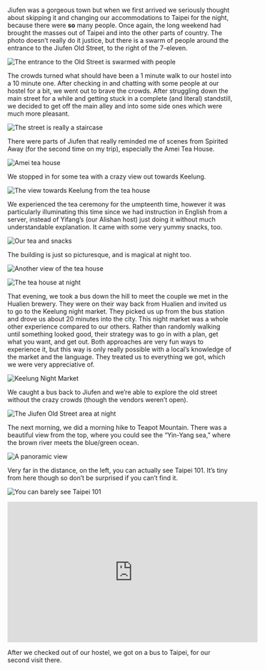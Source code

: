 #

Jiufen was a gorgeous town but when we first arrived we seriously thought about skipping it and changing our accommodations to Taipei for the night, because there were __so__ many people. Once again, the long weekend had brought the masses out of Taipei and into the other parts of country. The photo doesn’t really do it justice, but there is a swarm of people around the entrance to the Jiufen Old Street, to the right of the 7-eleven.

![The entrance to the Old Street is swarmed with people](/blog/images/2023-02-27_packed.JPG)

The crowds turned what should have been a 1 minute walk to our hostel into a 10 minute one. After checking in and chatting with some people at our hostel for a bit, we went out to brave the crowds. After struggling down the main street for a while and getting stuck in a complete (and literal) standstill, we decided to get off the main alley and into some side ones which were much more pleasant.

![The street is really a staircase](/blog/images/2023-02-27_steepstreet.JPG)

There were parts of Jiufen that really reminded me of scenes from Spirited Away (for the second time on my trip), especially the Amei Tea House.

![Amei tea house](/blog/images/2023-02-27_teahouse1.JPG)

We stopped in for some tea with a crazy view out towards Keelung.

![The view towards Keelung from the tea house](/blog/images/2023-02-27_teahouseview.JPG)

We experienced the tea ceremony for the umpteenth time, however it was particularly illuminating this time since we had instruction in English from a server, instead of Yifang’s (our Alishan host) just doing it without much understandable explanation. It came with some very yummy snacks, too.

![Our tea and snacks](/blog/images/2023-02-27_tea.JPG)

The building is just so picturesque, and is magical at night too.

![Another view of the tea house](/blog/images/2023-02-27_teahouse2.JPG)

![The tea house at night](/blog/images/2023-02-27_teahouse3.JPG)


That evening, we took a bus down the hill to meet the couple we met in the Hualien brewery. They were on their way back from Hualien and invited us to go to the Keelung night market. They picked us up from the bus station and drove us about 20 minutes into the city. This night market was a whole other experience compared to our others. Rather than randomly walking until something looked good, their strategy was to go in with a plan, get what you want, and get out. Both approaches are very fun ways to experience it, but this way is only really possible with a local’s knowledge of the market and the language. They treated us to everything we got, which we were very appreciative of.

![Keelung Night Market](/blog/images/2023-02-27_keelungnightmarket.JPG)

We caught a bus back to Jiufen and we’re able to explore the old street without the crazy crowds (though the vendors weren’t open).

![The Jiufen Old Street area at night](/blog/images/2023-02-27_oldstreetnight.JPG)

The next morning, we did a morning hike to Teapot Mountain. There was a beautiful view from the top, where you could see the “Yin-Yang sea,” where the brown river meets the blue/green ocean.

![A panoramic view](/blog/images/2023-02-27_teapotmtn1.JPG)

Very far in the distance, on the left, you can actually see Taipei 101. It’s tiny from here though so don’t be surprised if you can’t find it.

![You can barely see Taipei 101](/blog/images/2023-02-27_teapotmtn2.JPG)

<iframe width="560" height="315" src="https://www.youtube.com/embed/djuj5mYRzwg" title="YouTube video player" frameborder="0" allow="accelerometer; autoplay; clipboard-write; encrypted-media; gyroscope; picture-in-picture; web-share" allowfullscreen></iframe>

After we checked out of our hostel, we got on a bus to Taipei, for our second visit there.
